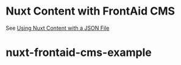 # Nuxt Content with FrontAid CMS

See [Using Nuxt Content with a JSON File](https://frontaid.io/blog/using-nuxt-content-with-json-file/)
# nuxt-frontaid-cms-example
